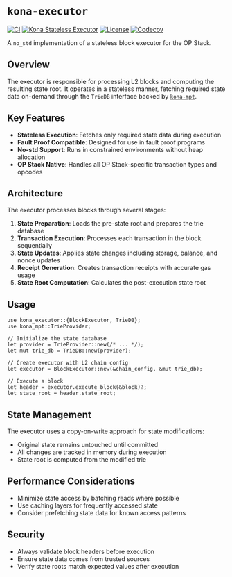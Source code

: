 # `kona-executor`

<a href="https://github.com/op-rs/kona/actions/workflows/rust_ci.yaml"><img src="https://github.com/op-rs/kona/actions/workflows/rust_ci.yaml/badge.svg?label=ci" alt="CI"></a>
<a href="https://crates.io/crates/kona-executor"><img src="https://img.shields.io/crates/v/kona-executor.svg?label=kona-executor&labelColor=2a2f35" alt="Kona Stateless Executor"></a>
<a href="https://github.com/op-rs/kona/blob/main/LICENSE.md"><img src="https://img.shields.io/badge/License-MIT-d1d1f6.svg?label=license&labelColor=2a2f35" alt="License"></a>
<a href="https://img.shields.io/codecov/c/github/op-rs/kona"><img src="https://img.shields.io/codecov/c/github/op-rs/kona" alt="Codecov"></a>

A `no_std` implementation of a stateless block executor for the OP Stack.

## Overview

The executor is responsible for processing L2 blocks and computing the resulting
state root. It operates in a stateless manner, fetching required state data
on-demand through the `TrieDB` interface backed by [`kona-mpt`](../mpt).

## Key Features

- **Stateless Execution**: Fetches only required state data during execution
- **Fault Proof Compatible**: Designed for use in fault proof programs
- **No-std Support**: Runs in constrained environments without heap allocation
- **OP Stack Native**: Handles all OP Stack-specific transaction types and opcodes

## Architecture

The executor processes blocks through several stages:

1. **State Preparation**: Loads the pre-state root and prepares the trie database
2. **Transaction Execution**: Processes each transaction in the block sequentially
3. **State Updates**: Applies state changes including storage, balance, and nonce updates
4. **Receipt Generation**: Creates transaction receipts with accurate gas usage
5. **State Root Computation**: Calculates the post-execution state root

## Usage

```rust,ignore
use kona_executor::{BlockExecutor, TrieDB};
use kona_mpt::TrieProvider;

// Initialize the state database
let provider = TrieProvider::new(/* ... */);
let mut trie_db = TrieDB::new(provider);

// Create executor with L2 chain config
let executor = BlockExecutor::new(&chain_config, &mut trie_db);

// Execute a block
let header = executor.execute_block(&block)?;
let state_root = header.state_root;
```

## State Management

The executor uses a copy-on-write approach for state modifications:
- Original state remains untouched until committed
- All changes are tracked in memory during execution
- State root is computed from the modified trie

## Performance Considerations

- Minimize state access by batching reads where possible
- Use caching layers for frequently accessed state
- Consider prefetching state data for known access patterns

## Security

- Always validate block headers before execution
- Ensure state data comes from trusted sources
- Verify state roots match expected values after execution
